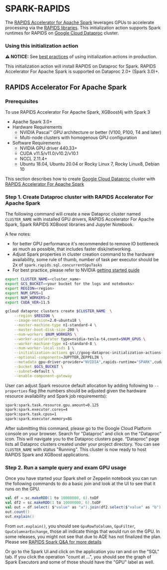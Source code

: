 # SPARK-RAPIDS

The [RAPIDS Accelerator for Apache Spark](https://nvidia.github.io/spark-rapids/) leverages GPUs 
to accelerate processing via the [RAPIDS libraries](http://rapids.ai). This initialization
action supports Spark runtimes for RAPIDS on
[Google Cloud Dataproc](https://cloud.google.com/dataproc) cluster.

### Using this initialization action

**:warning: NOTICE:** See
[best practices](/README.md#how-initialization-actions-are-used) of using
initialization actions in production.

This initialization action will install RAPIDS on Dataproc for Spark.
RAPIDS Accelerator For Apache Spark is supported on Dataproc 2.0+ (Spark 3.0)+.

## RAPIDS Accelerator For Apache Spark

### Prerequisites

To use RAPIDS Accelerator For Apache Spark, XGBoost4j with Spark 3

*   Apache Spark 3.0+
*   Hardware Requirements
    *   NVIDIA Pascal™ GPU architecture or better (V100, P100, T4 and later)
    *   Multi-node clusters with homogenous GPU configuration
*   Software Requirements
    *   NVIDIA GPU driver 440.33+
    *   CUDA v11.5/v11.0/v10.2/v10.1
    *   NCCL 2.11.4+
    *   Ubuntu 18.04, Ubuntu 20.04 or Rocky Linux 7, Rocky Linux8, Debian 10

This section describes how to create
[Google Cloud Dataproc](https://cloud.google.com/dataproc) cluster with
[RAPIDS Accelerator For Apache Spark](https://github.com/NVIDIA/spark-rapids)

### Step 1. Create Dataproc cluster with RAPIDS Accelerator For Apache Spark

The following command will create a new Dataproc cluster named `CLUSTER_NAME`
with installed GPU drivers, RAPIDS Accelerator For Apache Spark, Spark RAPIDS XGBoost
libraries and Jupyter Notebook.

A few notes:

*   for better GPU performance it's recommended to remove IO bottleneck as much
    as possible, that includes faster disk/networking.
*   Adjust Spark properties in cluster creation command to the hardware
    availability, some rule of thumb, number of task per executor should be 2x of
    `spark.rapids.sql.concurrentGpuTasks`
*   For best practice, please refer to NVIDIA
    [getting started guide](https://nvidia.github.io/spark-rapids/)

```bash
export CLUSTER_NAME=<cluster_name>
export GCS_BUCKET=<your bucket for the logs and notebooks>
export REGION=<region>
export NUM_GPUS=1
export NUM_WORKERS=2
export CUDA_VER=11.5

gcloud dataproc clusters create $CLUSTER_NAME  \
    --region $REGION \
    --image-version=2.0-ubuntu18 \
    --master-machine-type n1-standard-4 \
    --master-boot-disk-size 200 \
    --num-workers $NUM_WORKERS \
    --worker-accelerator type=nvidia-tesla-t4,count=$NUM_GPUS \
    --worker-machine-type n1-standard-8 \
    --num-worker-local-ssds 1 \
    --initialization-actions gs://goog-dataproc-initialization-actions-${REGION}/sparkRapids/spark-rapids.sh \
    --optional-components=JUPYTER,ZEPPELIN \
    --metadata gpu-driver-provider="NVIDIA",rapids-runtime="SPARK",cuda-version="$CUDA_VER" \
    --bucket $GCS_BUCKET \
    --subnet=default \
    --enable-component-gateway
```

User can adjust Spark resource default allocation by adding following to
`--properties` flag (the numbers should be adjusted given the hardware resource
availability and Spark job requirements):

```bash
spark:spark.task.resource.gpu.amount=0.125
spark:spark.executor.cores=4
spark:spark.task.cpus=1
spark:spark.executor.memory=8G
```

After submitting this command, please go to the Google Cloud Platform console on
your browser. Search for "Dataproc" and click on the "Dataproc" icon. This will
navigate you to the Dataproc clusters page. “Dataproc” page lists all Dataproc
clusters created under your project directory. You can see `CLUSTER_NAME` with
status "Running". This cluster is now ready to host RAPIDS Spark and XGBoost
applications.

### Step 2. Run a sample query and exam GPU usage

Once you have started your Spark shell or Zeppelin notebook you can run the
following commands to do a basic join and look at the UI to see that it runs on
the GPU.

```scala
val df = sc.makeRDD(1 to 10000000, 6).toDF
val df2 = sc.makeRDD(1 to 10000000, 6).toDF
val out = df.select( $"value" as "a").join(df2.select($"value" as "b"), $"a" === $"b")
out.count()
out.explain()
```

From `out.explain()`, you should see `GpuRowToColumn`, `GpuFilter`,
`GpuColumnarExchange`, those all indicate things that would run on the GPU.
In some releases, you might not see that due to AQE has not finalized the plan. Please see
[RAPIDS Spark Q&A for more details](https://nvidia.github.io/spark-rapids/docs/FAQ.html#is-adaptive-query-execution-aqe-supported)

Or go to the Spark UI and click on the application you ran and on the "SQL" tab.
If you click the operation "count at ...", you should see the graph of Spark
Executors and some of those should have the "GPU" label as well.